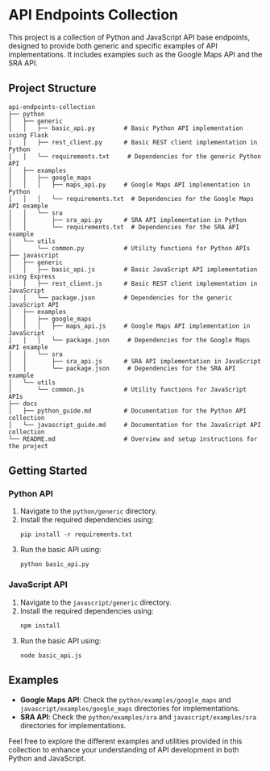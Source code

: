 # API Endpoints Collection

This project is a collection of Python and JavaScript API base endpoints, designed to provide both generic and specific examples of API implementations. It includes examples such as the Google Maps API and the SRA API.

## Project Structure

```
api-endpoints-collection
├── python
│   ├── generic
│   │   ├── basic_api.py        # Basic Python API implementation using Flask
│   │   ├── rest_client.py      # Basic REST client implementation in Python
│   │   └── requirements.txt     # Dependencies for the generic Python API
│   ├── examples
│   │   ├── google_maps
│   │   │   ├── maps_api.py     # Google Maps API implementation in Python
│   │   │   └── requirements.txt  # Dependencies for the Google Maps API example
│   │   └── sra
│   │       ├── sra_api.py      # SRA API implementation in Python
│   │       └── requirements.txt  # Dependencies for the SRA API example
│   └── utils
│       └── common.py           # Utility functions for Python APIs
├── javascript
│   ├── generic
│   │   ├── basic_api.js        # Basic JavaScript API implementation using Express
│   │   ├── rest_client.js      # Basic REST client implementation in JavaScript
│   │   └── package.json        # Dependencies for the generic JavaScript API
│   ├── examples
│   │   ├── google_maps
│   │   │   ├── maps_api.js     # Google Maps API implementation in JavaScript
│   │   │   └── package.json     # Dependencies for the Google Maps API example
│   │   └── sra
│   │       ├── sra_api.js      # SRA API implementation in JavaScript
│   │       └── package.json     # Dependencies for the SRA API example
│   └── utils
│       └── common.js           # Utility functions for JavaScript APIs
├── docs
│   ├── python_guide.md         # Documentation for the Python API collection
│   └── javascript_guide.md     # Documentation for the JavaScript API collection
└── README.md                   # Overview and setup instructions for the project
```

## Getting Started

### Python API

1. Navigate to the `python/generic` directory.
2. Install the required dependencies using:
   ```
   pip install -r requirements.txt
   ```
3. Run the basic API using:
   ```
   python basic_api.py
   ```

### JavaScript API

1. Navigate to the `javascript/generic` directory.
2. Install the required dependencies using:
   ```
   npm install
   ```
3. Run the basic API using:
   ```
   node basic_api.js
   ```

## Examples

- **Google Maps API**: Check the `python/examples/google_maps` and `javascript/examples/google_maps` directories for implementations.
- **SRA API**: Check the `python/examples/sra` and `javascript/examples/sra` directories for implementations.

Feel free to explore the different examples and utilities provided in this collection to enhance your understanding of API development in both Python and JavaScript.